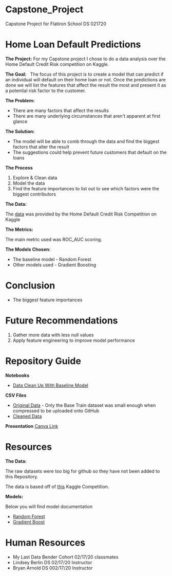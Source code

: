 # Capstone_Project
Capstone Project for Flatiron School DS 021720

# Home Loan Default Predictions

**The Project:**
  For my Capstone project I chose to do a data analysis over the Home Default Credit Risk competition on Kaggle.

**The Goal:**
  The focus of this project is to create a model that can predict if an individual will default on their home loan or not. Once the predictions are done we will list the features that affect the result the most and present it as a potential risk factor to the customer.

**The Problem:**
* There are many factors that affect the results
* There are many underlying circumstances that aren't apparent at first glance

**The Solution:**
* The model will be able to comb through the data and find the biggest factors that alter the result
* The suggestions could help prevent future customers that default on the loans

**The Process**

1. Explore & Clean data 
2. Model the data
3. Find the feature importances to list out to see which factors were the biggest contributors

**The Data:** 

The [data](https://www.kaggle.com/c/home-credit-default-risk/overview) was provided by the Home Default Credit Risk Competition on Kaggle

**The Metrics:** 

The main metric used was ROC_AUC scoring.

**The Models Chosen:**
* The baseline model - Random Forest
* Other models used - Gradient Boosting

# Conclusion
* The biggest feature importances 

# Future Recommendations
1. Gather more data with less null values
2. Apply feature engineering to improve model performance

# Repository Guide

**Notebooks**
* [Data Clean Up With Baseline Model](https://github.com/Tyasuoka/Capstone_Project/blob/master/Jupyter_Notebooks/Modeling.ipynb)

**CSV Files**
* [Original Data](https://github.com/Tyasuoka/Capstone_Project/blob/master/CSVs/Base_Train.csv.zip) - Only the Base Train dataset was small enough when compressed to be uploaded onto GitHub
* [Cleaned Data](https://github.com/Tyasuoka/Capstone_Project/blob/master/CSVs/Model_Ready_Data.csv.zip)

**Presentation**
[Canva Link]()

# Resources

**The Data:**

The raw datasets were too big for github so they have not been added to this Repository.

The data is based off of [this](https://www.kaggle.com/c/home-credit-default-risk/overview) Kaggle Competition.

**Models:**

Below you will find model documentation

* [Random Forest](https://scikit-learn.org/stable/modules/generated/sklearn.ensemble.RandomForestClassifier.html)
* [Gradient Boost](https://scikit-learn.org/stable/modules/generated/sklearn.ensemble.GradientBoostingClassifier.html)
 
# Human Resources
* My Last Data Bender Cohort 02/17/20 classmates
* Lindsey Berlin DS 02/17/20 Instructor 
* Bryan Arnold DS 002/17/20 Instructor
